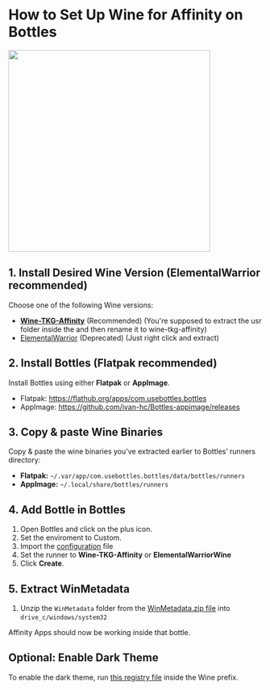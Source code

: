 # How to Set Up Wine for Affinity on Bottles

<img src="/Assets/NewLogos/AffinityBottles.png" width="400"/>

## 1. Install Desired Wine Version (ElementalWarrior recommended)

Choose one of the following Wine versions:

- [**Wine-TKG-Affinity**](https://github.com/daegalus/wine-tkg-affinity/releases) (Recommended) (You're supposed to extract the usr folder inside the  and then rename it to wine-tkg-affinity)
- [ElementalWarrior](https://github.com/Twig6943/ElementalWarrior-wine-binaries/releases) (Deprecated) (Just right click and extract)

## 2. Install Bottles (Flatpak recommended)

Install Bottles using either **Flatpak** or **AppImage**.

- Flatpak: https://flathub.org/apps/com.usebottles.bottles
- AppImage: https://github.com/ivan-hc/Bottles-appimage/releases

## 3. Copy & paste Wine Binaries

Copy & paste the wine binaries you've extracted earlier to Bottles’ runners directory:

- **Flatpak:** `~/.var/app/com.usebottles.bottles/data/bottles/runners`
- **AppImage:** `~/.local/share/bottles/runners`

## 4. Add Bottle in Bottles

1. Open Bottles and click on the plus icon.
2. Set the enviroment to Custom.
3. Import the [configuration](/Guides/Bottles/Affinity.yml) file
3. Set the runner to **Wine-TKG-Affinity** or **ElementalWarriorWine**
5. Click **Create**.

## 5. Extract WinMetadata

1. Unzip the `WinMetadata` folder from the [WinMetadata.zip file](https://archive.org/download/win-metadata/WinMetadata.zip) into `drive_c/windows/system32`

Affinity Apps should now be working inside that bottle.

## Optional: Enable Dark Theme

To enable the dark theme, run [this registry file](https://raw.githubusercontent.com/Twig6943/AffinityOnLinux/refs/heads/main/wine-dark-theme.reg) inside the Wine prefix.
